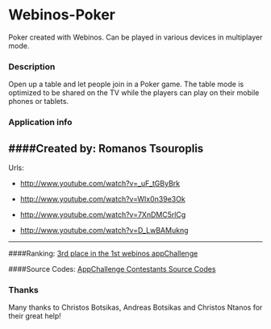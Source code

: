 Webinos-Poker
=============

Poker created with Webinos. Can be played in various devices in multiplayer mode.

### Description
Open up a table and let people join in a Poker game. The table mode is optimized to be shared on the TV while the players can play on their mobile phones or tablets.

### Application info
####Created by: Romanos Tsouroplis
---
Urls:

- http://www.youtube.com/watch?v=_uF_tGByBrk

- http://www.youtube.com/watch?v=WIx0n39e3Ok

- http://www.youtube.com/watch?v=7XnDMC5rlCg

- http://www.youtube.com/watch?v=D_LwBAMukng

---
####Ranking: 	[3rd place in the 1st webinos appChallenge](http://www.webinos.org/appchallenge/ "Webinos appChallenge")

####Source Codes:	[AppChallenge Contestants Source Codes](https://github.com/webinos-apps/webinos-appChallenge "Github's SC")

### Thanks
Many thanks to Christos Botsikas, Andreas Botsikas and Christos Ntanos for their great help!
